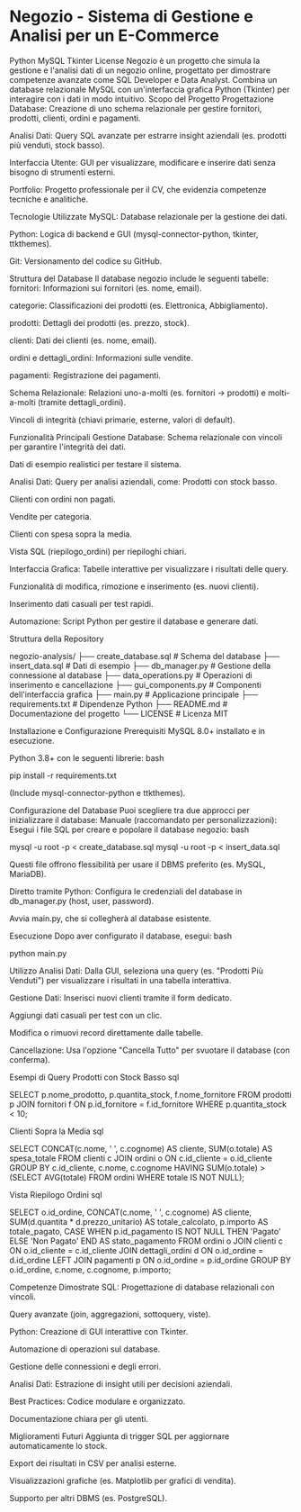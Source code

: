 # Negozio - Sistema di Gestione e Analisi per un E-Commerce

Python
MySQL
Tkinter
License
Negozio è un progetto che simula la gestione e l'analisi dati di un negozio online, progettato per dimostrare competenze avanzate come SQL Developer e Data Analyst. Combina un database relazionale MySQL con un'interfaccia grafica Python (Tkinter) per interagire con i dati in modo intuitivo.
Scopo del Progetto
Progettazione Database: Creazione di uno schema relazionale per gestire fornitori, prodotti, clienti, ordini e pagamenti.

Analisi Dati: Query SQL avanzate per estrarre insight aziendali (es. prodotti più venduti, stock basso).

Interfaccia Utente: GUI per visualizzare, modificare e inserire dati senza bisogno di strumenti esterni.

Portfolio: Progetto professionale per il CV, che evidenzia competenze tecniche e analitiche.

Tecnologie Utilizzate
MySQL: Database relazionale per la gestione dei dati.

Python: Logica di backend e GUI (mysql-connector-python, tkinter, ttkthemes).

Git: Versionamento del codice su GitHub.

Struttura del Database
Il database negozio include le seguenti tabelle:
fornitori: Informazioni sui fornitori (es. nome, email).

categorie: Classificazioni dei prodotti (es. Elettronica, Abbigliamento).

prodotti: Dettagli dei prodotti (es. prezzo, stock).

clienti: Dati dei clienti (es. nome, email).

ordini e dettagli_ordini: Informazioni sulle vendite.

pagamenti: Registrazione dei pagamenti.

Schema Relazionale:
Relazioni uno-a-molti (es. fornitori → prodotti) e molti-a-molti (tramite dettagli_ordini).

Vincoli di integrità (chiavi primarie, esterne, valori di default).

Funzionalità Principali
Gestione Database:
Schema relazionale con vincoli per garantire l'integrità dei dati.

Dati di esempio realistici per testare il sistema.

Analisi Dati:
Query per analisi aziendali, come:
Prodotti con stock basso.

Clienti con ordini non pagati.

Vendite per categoria.

Clienti con spesa sopra la media.

Vista SQL (riepilogo_ordini) per riepiloghi chiari.

Interfaccia Grafica:
Tabelle interattive per visualizzare i risultati delle query.

Funzionalità di modifica, rimozione e inserimento (es. nuovi clienti).

Inserimento dati casuali per test rapidi.

Automazione:
Script Python per gestire il database e generare dati.

Struttura della Repository

negozio-analysis/
├── create_database.sql  # Schema del database
├── insert_data.sql     # Dati di esempio
├── db_manager.py       # Gestione della connessione al database
├── data_operations.py  # Operazioni di inserimento e cancellazione
├── gui_components.py   # Componenti dell'interfaccia grafica
├── main.py            # Applicazione principale
├── requirements.txt   # Dipendenze Python
├── README.md         # Documentazione del progetto
└── LICENSE           # Licenza MIT

Installazione e Configurazione
Prerequisiti
MySQL 8.0+ installato e in esecuzione.

Python 3.8+ con le seguenti librerie:
bash

pip install -r requirements.txt

(Include mysql-connector-python e ttkthemes).

Configurazione del Database
Puoi scegliere tra due approcci per inizializzare il database:
Manuale (raccomandato per personalizzazioni):
Esegui i file SQL per creare e popolare il database negozio:
bash

mysql -u root -p < create_database.sql
mysql -u root -p < insert_data.sql

Questi file offrono flessibilità per usare il DBMS preferito (es. MySQL, MariaDB).

Diretto tramite Python:
Configura le credenziali del database in db_manager.py (host, user, password).

Avvia main.py, che si collegherà al database esistente.

Esecuzione
Dopo aver configurato il database, esegui:
bash

python main.py

Utilizzo
Analisi Dati:
Dalla GUI, seleziona una query (es. "Prodotti Più Venduti") per visualizzare i risultati in una tabella interattiva.

Gestione Dati:
Inserisci nuovi clienti tramite il form dedicato.

Aggiungi dati casuali per test con un clic.

Modifica o rimuovi record direttamente dalle tabelle.

Cancellazione:
Usa l'opzione "Cancella Tutto" per svuotare il database (con conferma).

Esempi di Query
Prodotti con Stock Basso
sql

SELECT p.nome_prodotto, p.quantita_stock, f.nome_fornitore
FROM prodotti p
JOIN fornitori f ON p.id_fornitore = f.id_fornitore
WHERE p.quantita_stock < 10;

Clienti Sopra la Media
sql

SELECT CONCAT(c.nome, ' ', c.cognome) AS cliente, SUM(o.totale) AS spesa_totale
FROM clienti c
JOIN ordini o ON c.id_cliente = o.id_cliente
GROUP BY c.id_cliente, c.nome, c.cognome
HAVING SUM(o.totale) > (SELECT AVG(totale) FROM ordini WHERE totale IS NOT NULL);

Vista Riepilogo Ordini
sql

SELECT o.id_ordine, CONCAT(c.nome, ' ', c.cognome) AS cliente, SUM(d.quantita * d.prezzo_unitario) AS totale_calcolato,
       p.importo AS totale_pagato,
       CASE 
           WHEN p.id_pagamento IS NOT NULL THEN 'Pagato'
           ELSE 'Non Pagato'
       END AS stato_pagamento
FROM ordini o
JOIN clienti c ON o.id_cliente = c.id_cliente
JOIN dettagli_ordini d ON o.id_ordine = d.id_ordine
LEFT JOIN pagamenti p ON o.id_ordine = p.id_ordine
GROUP BY o.id_ordine, c.nome, c.cognome, p.importo;

Competenze Dimostrate
SQL:
Progettazione di database relazionali con vincoli.

Query avanzate (join, aggregazioni, sottoquery, viste).

Python:
Creazione di GUI interattive con Tkinter.

Automazione di operazioni sul database.

Gestione delle connessioni e degli errori.

Analisi Dati:
Estrazione di insight utili per decisioni aziendali.

Best Practices:
Codice modulare e organizzato.

Documentazione chiara per gli utenti.

Miglioramenti Futuri
Aggiunta di trigger SQL per aggiornare automaticamente lo stock.

Export dei risultati in CSV per analisi esterne.

Visualizzazioni grafiche (es. Matplotlib per grafici di vendita).

Supporto per altri DBMS (es. PostgreSQL).

